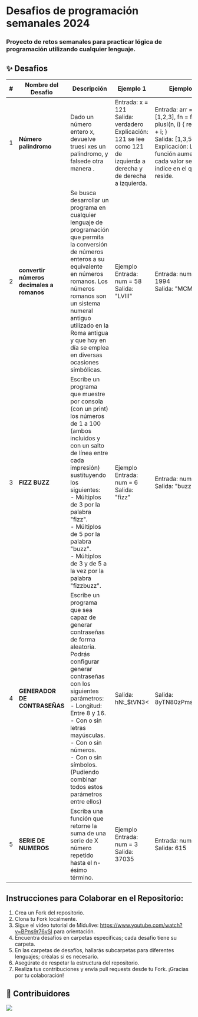 # Desafios de programación semanales 2024
### Proyecto de retos semanales para practicar lógica de programación utilizando cualquier lenguaje.



## ✨ Desafios

|  #   | Nombre del Desafio         | Descripción                                                              | Ejemplo 1  | Ejemplo 2
| --- | ---------------- | ------------------------------------------------------------------------ |  ------------------------------------------------------------------------ |------------------------------------------------------------------------ |
| 1   | **Número palíndromo** | Dado un número entero x, devuelve truesi xes un palíndromo, y falsede otra manera . | Entrada: x = 121 <br> Salida: verdadero Explicación: 121 se lee como 121 de izquierda a derecha y de derecha a izquierda.| Entrada: arr = [1,2,3], fn = función plusI(n, i) { return n + i; } <br> Salida: [1,3,5] <br> Explicación: La función aumenta cada valor según el índice en el que reside.
| 2   | **convertir números decimales a romanos** | Se busca desarrollar un programa en cualquier lenguaje de programación que permita la conversión de números enteros a su equivalente en números romanos. Los números romanos son un sistema numeral antiguo utilizado en la Roma antigua y que hoy en día se emplea en diversas ocasiones simbólicas.| Ejemplo Entrada: num = 58 <br>Salida: "LVIII" | Entrada: num = 1994 <br>Salida: "MCMXCIV" |        
| 3   | **FIZZ BUZZ** | Escribe un programa que muestre por consola (con un print) los números de 1 a 100 (ambos incluidos y con un salto de línea entre cada impresión) sustituyendo los siguientes:<br> - Múltiplos de 3 por la palabra "fizz".<br> - Múltiplos de 5 por la palabra "buzz".<br> - Múltiplos de 3 y de 5 a la vez por la palabra "fizzbuzz".| Ejemplo Entrada: num = 6 <br>Salida: "fizz" | Entrada: num = 5 <br>Salida: "buzz" | 
| 4  | **GENERADOR DE CONTRASEÑAS** | Escribe un programa que sea capaz de generar contraseñas de forma aleatoria. Podrás configurar generar contraseñas con los siguientes parámetros:<br>- Longitud: Entre 8 y 16. <br>- Con o sin letras mayúsculas. <br>- Con o sin números. <br>- Con o sin símbolos. (Pudiendo combinar todos estos parámetros entre ellos)| Salida: hN:_$tVN3< | Salida: 8yTN80zPmsiha5pz | 
| 5  | **SERIE DE NUMEROS** | Escriba una función que retorne la suma de una serie de X número repetido hasta el n-ésimo término.  | Ejemplo Entrada: num = 3 <br>Salida: 37035 | Entrada: num = 5 <br>Salida: 615  |

##  Instrucciones para Colaborar en el Repositorio:

1. Crea un Fork del repositorio.
2. Clona tu Fork localmente.
3. Sigue el video tutorial de Midulive: https://www.youtube.com/watch?v=BPns9r76vSI para orientación.
4. Encuentra desafíos en carpetas específicas; cada desafío tiene su carpeta.
5. En las carpetas de desafíos, hallarás subcarpetas para diferentes lenguajes; créalas si es necesario.
6. Asegúrate de respetar la estructura del repositorio.
7. Realiza tus contribuciones y envía pull requests desde tu Fork.
¡Gracias por tu colaboración!


## 👑 Contribuidores

<a href="https://github.com/JaimeGamm/DesafiosProgramacion/graphs/contributors">
  <img src="https://contrib.rocks/image?repo=JaimeGamm/DesafiosProgramacion" />
</a>